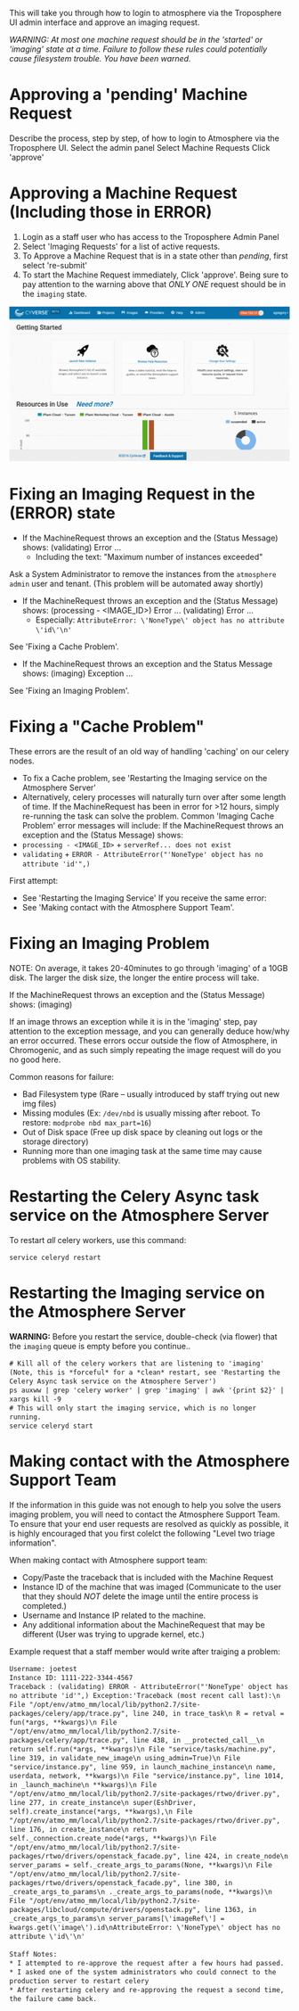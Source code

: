 This will take you through how to login to atmosphere via the Troposphere UI admin interface and approve an imaging request.

*WARNING: At most one machine request should be in the 'started' or 'imaging' state at a time. Failure to follow these rules could potentially cause filesystem trouble. You have been warned.*

# Approving a 'pending' Machine Request

Describe the process, step by step, of how to login to Atmosphere via the Troposphere UI.
Select the admin panel
Select Machine Requests
Click 'approve'

# Approving a Machine Request (Including those in ERROR)

1. Login as a staff user who has access to the Troposphere Admin Panel
2. Select 'Imaging Requests' for a list of active requests.
3. To Approve a Machine Request that is in a state other than *pending*, first select 're-submit'
4. To start the Machine Request immediately, Click 'approve'. Being sure to pay attention to the warning above that
   *ONLY ONE* request should be in the `imaging` state.

![](./media/staff_how_to_approve_imaging_requests.gif)



# Fixing an Imaging Request in the (ERROR) state

 * If the MachineRequest throws an exception and the (Status Message) shows:
 (validating) Error ...
   * Including the text: "Maximum number of instances exceeded"

 Ask a System Administrator to remove the instances from the `atmosphere admin` user and tenant.
 (This problem will be automated away shortly)

 * If the MachineRequest throws an exception and the (Status Message) shows:
 (processing - <IMAGE_ID>) Error ...
 (validating) Error ...
   * Especially: `AttributeError: \'NoneType\' object has no attribute \'id\'\n'`

 See 'Fixing a Cache Problem'.

 * If the MachineRequest throws an exception and the Status Message shows:
 (imaging) Exception ...

 See 'Fixing an Imaging Problem'.

# Fixing a "Cache Problem"

These errors are the result of an old way of handling 'caching' on our celery nodes.
* To fix a Cache problem, see 'Restarting the Imaging service on the Atmosphere Server'
* Alternatively, celery processes will naturally turn over after some length of time. If the MachineRequest has been in error for >12 hours, simply re-running the task can solve the problem.
Common 'Imaging Cache Problem' error messages will include:
If the MachineRequest throws an exception and the (Status Message) shows:
* `processing - <IMAGE_ID>` + `serverRef... does not exist`
* `validating` + `ERROR - AttributeError("'NoneType' object has no attribute 'id'",)`

First attempt:
* See 'Restarting the Imaging Service'
If you receive the same error:
* See 'Making contact with the Atmosphere Support Team'.

# Fixing an Imaging Problem

  NOTE:  On average, it takes 20-40minutes to go through 'imaging' of a 10GB disk. The larger the disk size, the longer the entire process will take.

  If the MachineRequest throws an exception and the (Status Message) shows:
  (imaging)

  If an image throws an exception while it is in the 'imaging' step, pay attention to the exception message, and you can generally deduce how/why an error occurred.
  These errors occur outside the flow of Atmosphere, in Chromogenic, and as such simply repeating the image request will do you no good here.

  Common reasons for failure:
  * Bad Filesystem type (Rare – usually introduced by staff trying out new img files)
  * Missing modules (Ex: `/dev/nbd` is usually missing after reboot. To restore: `modprobe nbd max_part=16`)
  * Out of Disk space (Free up disk space by cleaning out logs or the storage directory)
  * Running more than one imaging task at the same time may cause problems with OS stability.


# Restarting the Celery Async task service on the Atmosphere Server

To restart *all* celery workers, use this command:
```
service celeryd restart
```

# Restarting the Imaging service on the Atmosphere Server

**WARNING:** Before you restart the service, double-check (via flower) that the `imaging` queue is empty before you continue..

```
# Kill all of the celery workers that are listening to 'imaging' (Note, this is *forceful* for a *clean* restart, see 'Restarting the Celery Async task service on the Atmosphere Server')
ps auxww | grep 'celery worker' | grep 'imaging' | awk '{print $2}' | xargs kill -9
# This will only start the imaging service, which is no longer running.
service celeryd start
```

# Making contact with the Atmosphere Support Team

  If the information in this guide was not enough to help you solve the users imaging problem, you will need to contact the Atmosphere Support Team.
  To ensure that your end user requests are resolved as quickly as possible, it is highly encouraged that you first colelct the following "Level two triage information".

  When making contact with Atmosphere support team:
  * Copy/Paste the traceback that is included with the Machine Request
  * Instance ID of the machine that was imaged (Communicate to the user that they should *NOT* delete the image until the entire process is completed.)
  * Username and Instance IP related to the machine.
  * Any additional information about the MachineRequest that may be different (User was trying to upgrade kernel, etc.)

  Example request that a staff member would write after traiging a problem:
  ```
  Username: joetest
  Instance ID: 1111-222-3344-4567
  Traceback : (validating) ERROR - AttributeError("'NoneType' object has no attribute 'id'",) Exception:'Traceback (most recent call last):\n File "/opt/env/atmo_mm/local/lib/python2.7/site-packages/celery/app/trace.py", line 240, in trace_task\n R = retval = fun(*args, **kwargs)\n File "/opt/env/atmo_mm/local/lib/python2.7/site-packages/celery/app/trace.py", line 438, in __protected_call__\n return self.run(*args, **kwargs)\n File "service/tasks/machine.py", line 319, in validate_new_image\n using_admin=True)\n File "service/instance.py", line 959, in launch_machine_instance\n name, userdata, network, **kwargs)\n File "service/instance.py", line 1014, in _launch_machine\n **kwargs)\n File "/opt/env/atmo_mm/local/lib/python2.7/site-packages/rtwo/driver.py", line 277, in create_instance\n super(EshDriver, self).create_instance(*args, **kwargs),\n File "/opt/env/atmo_mm/local/lib/python2.7/site-packages/rtwo/driver.py", line 176, in create_instance\n return self._connection.create_node(*args, **kwargs)\n File "/opt/env/atmo_mm/local/lib/python2.7/site-packages/rtwo/drivers/openstack_facade.py", line 424, in create_node\n server_params = self._create_args_to_params(None, **kwargs)\n File "/opt/env/atmo_mm/local/lib/python2.7/site-packages/rtwo/drivers/openstack_facade.py", line 380, in _create_args_to_params\n ._create_args_to_params(node, **kwargs)\n File "/opt/env/atmo_mm/local/lib/python2.7/site-packages/libcloud/compute/drivers/openstack.py", line 1363, in _create_args_to_params\n server_params[\'imageRef\'] = kwargs.get(\'image\').id\nAttributeError: \'NoneType\' object has no attribute \'id\'\n'

  Staff Notes:
  * I attempted to re-approve the request after a few hours had passed.
  * I asked one of the system administrators who could connect to the production server to restart celery
  * After restarting celery and re-approving the request a second time, the failure came back.
  ```

